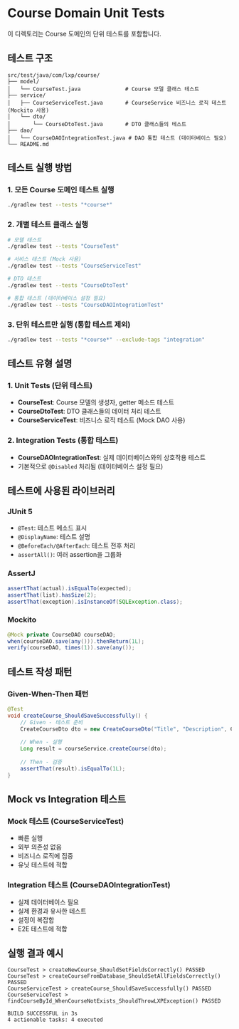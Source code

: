 # Course Domain Unit Tests

이 디렉토리는 Course 도메인의 단위 테스트를 포함합니다.

## 테스트 구조

```
src/test/java/com/lxp/course/
├── model/
│   └── CourseTest.java              # Course 모델 클래스 테스트
├── service/
│   ├── CourseServiceTest.java       # CourseService 비즈니스 로직 테스트 (Mockito 사용)
│   └── dto/
│       └── CourseDtoTest.java       # DTO 클래스들의 테스트
├── dao/
│   └── CourseDAOIntegrationTest.java # DAO 통합 테스트 (데이터베이스 필요)
└── README.md
```

## 테스트 실행 방법

### 1. 모든 Course 도메인 테스트 실행
```bash
./gradlew test --tests "*course*"
```

### 2. 개별 테스트 클래스 실행
```bash
# 모델 테스트
./gradlew test --tests "CourseTest"

# 서비스 테스트 (Mock 사용)
./gradlew test --tests "CourseServiceTest"

# DTO 테스트
./gradlew test --tests "CourseDtoTest"

# 통합 테스트 (데이터베이스 설정 필요)
./gradlew test --tests "CourseDAOIntegrationTest"
```

### 3. 단위 테스트만 실행 (통합 테스트 제외)
```bash
./gradlew test --tests "*course*" --exclude-tags "integration"
```

## 테스트 유형 설명

### 1. Unit Tests (단위 테스트)
- **CourseTest**: Course 모델의 생성자, getter 메소드 테스트
- **CourseDtoTest**: DTO 클래스들의 데이터 처리 테스트
- **CourseServiceTest**: 비즈니스 로직 테스트 (Mock DAO 사용)

### 2. Integration Tests (통합 테스트)
- **CourseDAOIntegrationTest**: 실제 데이터베이스와의 상호작용 테스트
- 기본적으로 `@Disabled` 처리됨 (데이터베이스 설정 필요)

## 테스트에 사용된 라이브러리

### JUnit 5
- `@Test`: 테스트 메소드 표시
- `@DisplayName`: 테스트 설명
- `@BeforeEach/@AfterEach`: 테스트 전후 처리
- `assertAll()`: 여러 assertion을 그룹화

### AssertJ
```java
assertThat(actual).isEqualTo(expected);
assertThat(list).hasSize(2);
assertThat(exception).isInstanceOf(SQLException.class);
```

### Mockito
```java
@Mock private CourseDAO courseDAO;
when(courseDAO.save(any())).thenReturn(1L);
verify(courseDAO, times(1)).save(any());
```

## 테스트 작성 패턴

### Given-When-Then 패턴
```java
@Test
void createCourse_ShouldSaveSuccessfully() {
    // Given - 테스트 준비
    CreateCourseDto dto = new CreateCourseDto("Title", "Description", Category.DEVELOPMENT, 1L);
    
    // When - 실행
    Long result = courseService.createCourse(dto);
    
    // Then - 검증
    assertThat(result).isEqualTo(1L);
}
```

## Mock vs Integration 테스트

### Mock 테스트 (CourseServiceTest)
- 빠른 실행
- 외부 의존성 없음
- 비즈니스 로직에 집중
- 유닛 테스트에 적합

### Integration 테스트 (CourseDAOIntegrationTest)
- 실제 데이터베이스 필요
- 실제 환경과 유사한 테스트
- 설정이 복잡함
- E2E 테스트에 적합

## 실행 결과 예시

```
CourseTest > createNewCourse_ShouldSetFieldsCorrectly() PASSED
CourseTest > createCourseFromDatabase_ShouldSetAllFieldsCorrectly() PASSED
CourseServiceTest > createCourse_ShouldSaveSuccessfully() PASSED
CourseServiceTest > findCourseById_WhenCourseNotExists_ShouldThrowLXPException() PASSED

BUILD SUCCESSFUL in 3s
4 actionable tasks: 4 executed
```